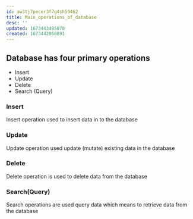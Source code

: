 ```yaml
---
id: aw3tj7pecer3f7g4sh59462
title: Main_operations_of_database
desc: ''
updated: 1673443485070
created: 1673442060891
---
```


## Database has four primary operations

- Insert
- Update
- Delete
- Search (Query)
  
### Insert

Insert operation used to insert data in to the database

### Update

Update operation used update (mutate) existing data in the database

### Delete

Delete operation is used to delete data from the database

### Search(Query)

Search operations are used query data which means to retrieve data from the database
